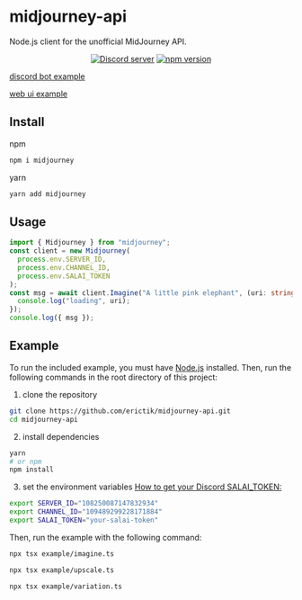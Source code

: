 # midjourney-api

Node.js client for the unofficial MidJourney API.

<div align="center">
	<p>
		<a href="https://discord.gg/TNnFp8MJ"><img src="https://img.shields.io/discord/1082500871478329374?color=5865F2&logo=discord&logoColor=white" alt="Discord server" /></a>
		<a href="https://www.npmjs.com/package/midjourney"><img src="https://img.shields.io/npm/v/midjourney.svg?maxAge=3600" alt="npm version" /></a>
	</p>
</div>

[discord bot example](https://github.com/erictik/midjourney-discord-wrapper/)

[web ui example](https://github.com/erictik/midjourney-ui/)


## Install

npm

```bash
npm i midjourney
```

yarn

```bash
yarn add midjourney
```

## Usage

```typescript
import { Midjourney } from "midjourney";
const client = new Midjourney(
  process.env.SERVER_ID,
  process.env.CHANNEL_ID,
  process.env.SALAI_TOKEN
);
const msg = await client.Imagine("A little pink elephant", (uri: string) => {
  console.log("loading", uri);
});
console.log({ msg });
```

## Example

To run the included example, you must have [Node.js](https://nodejs.org/en/) installed. Then, run the following commands in the root directory of this project:

1. clone the repository

```bash
git clone https://github.com/erictik/midjourney-api.git
cd midjourney-api
```

2. install dependencies

```bash
yarn
# or npm
npm install
```

3. set the environment variables
   [How to get your Discord SALAI_TOKEN:](https://www.androidauthority.com/get-discord-token-3149920/)

```bash
export SERVER_ID="108250087147832934"
export CHANNEL_ID="109489299228171884"
export SALAI_TOKEN="your-salai-token"
```

Then, run the example with the following command:

```bash
npx tsx example/imagine.ts
```

```bash
npx tsx example/upscale.ts
```

```bash
npx tsx example/variation.ts
```
